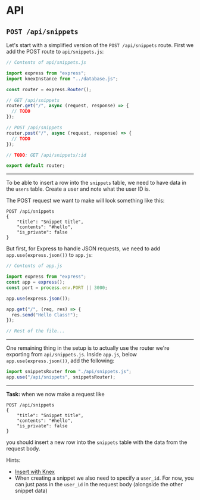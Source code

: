# API

## `POST /api/snippets`

Let's start with a simplified version of the `POST /api/snippets` route. First we add the POST route to `api/snippets.js`:

```js
// Contents of api/snippets.js

import express from "express";
import knexInstance from "../database.js";

const router = express.Router();

// GET /api/snippets
router.get("/", async (request, response) => {
  // TODO
});

// POST /api/snippets
router.post("/", async (request, response) => {
  // TODO
});

// TODO: GET /api/snippets/:id

export default router;
```

---

To be able to insert a row into the `snippets` table, we need to have data in the `users` table. Create a user and note what the user ID is.

The POST request we want to make will look something like this:

```text
POST /api/snippets
{
    "title": "Snippet title",
    "contents": "#hello",
    "is_private": false
}
```

But first, for Express to handle JSON requests, we need to add `app.use(express.json())` to `app.js`:

```js
// Contents of app.js

import express from "express";
const app = express();
const port = process.env.PORT || 3000;

app.use(express.json());

app.get("/", (req, res) => {
  res.send("Hello Class!");
});

// Rest of the file...
```

---

One remaining thing in the setup is to actually use the router we're exporting from `api/snippets.js`.
Inside `app.js`, below `app.use(express.json())`, add the following:

```js
import snippetsRouter from "./api/snippets.js";
app.use("/api/snippets", snippetsRouter);
```

---

**Task:** when we now make a request like

```text
POST /api/snippets
{
    "title": "Snippet title",
    "contents": "#hello",
    "is_private": false
}
```

you should insert a new row into the `snippets` table with the data from the request body.

Hints:

- [Insert with Knex](https://knexjs.org/guide/query-builder.html#insert)
- When creating a snippet we also need to specify a `user_id`. For now, you can just pass in the `user_id` in the request body (alongside the other snippet data)
